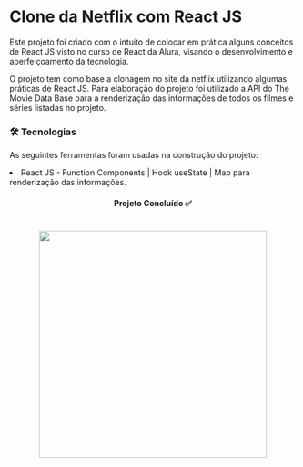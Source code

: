 # Clone da Netflix com React JS

<p> Este projeto foi criado com o intuito de colocar em prática alguns conceitos de React JS visto no curso de React da Alura, visando o desenvolvimento e aperfeiçoamento da tecnologia.</p>

<p> O projeto tem como base a clonagem no site da netflix utilizando algumas práticas de React JS. Para elaboração do projeto foi utilizado a API do The Movie Data Base para a renderização das informações de todos os filmes e séries listadas no projeto.</p>

### 🛠 Tecnologias
As seguintes ferramentas foram usadas na construção do projeto:

  <li> React JS - Function Components | Hook useState | Map para renderização das informações.


<h4 align="center"> 
   Projeto Concluído  ✅
</h4>
  
    
    
<h1 align="center">
   <img src=https://github.com/mvmartin/ConsumoAPI-React/blob/main/Consumo%20API%20GITHUB.gif height="400px" /> 
  </h1>
